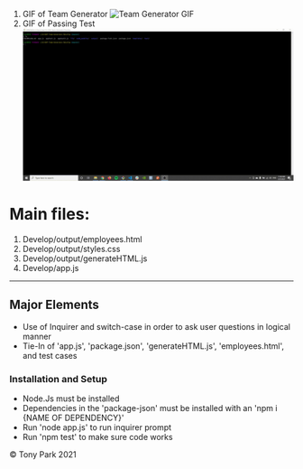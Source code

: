 1. GIF of Team Generator
   ![Team Generator GIF](./Assets/images/teamGen.gif)
2. GIF of Passing Test
   ![Team Generator GIF](./Assets/images/test.gif)

# Main files:

1. Develop/output/employees.html
2. Develop/output/styles.css
3. Develop/output/generateHTML.js
4. Develop/app.js

---

## Major Elements

- Use of Inquirer and switch-case in order to ask user questions in logical manner
- Tie-In of 'app.js', 'package.json', 'generateHTML.js', 'employees.html', and test cases

### Installation and Setup

- Node.Js must be installed
- Dependencies in the 'package-json' must be installed with an 'npm i {NAME OF DEPENDENCY}'
- Run 'node app.js' to run inquirer prompt
- Run 'npm test' to make sure code works

© Tony Park 2021
